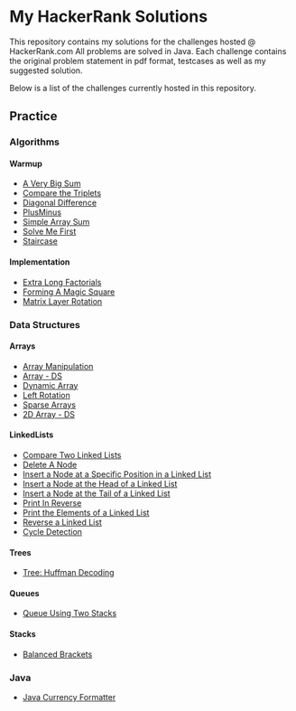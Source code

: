 # My HackerRank Solutions

This repository contains my solutions for the challenges hosted @ HackerRank.com
All problems are solved in Java.
Each challenge contains the original problem statement in pdf format, testcases as well as my suggested solution.

Below is a list of the challenges currently hosted in this repository.

## Practice
### Algorithms
#### Warmup
- [A Very Big Sum](https://www.hackerrank.com/challenges/a-very-big-sum)
- [Compare the Triplets](https://www.hackerrank.com/challenges/compare-the-triplets)
- [Diagonal Difference](https://www.hackerrank.com/challenges/diagonal-difference)
- [PlusMinus](https://www.hackerrank.com/challenges/plus-minus)
- [Simple Array Sum](https://www.hackerrank.com/challenges/simple-array-sum)
- [Solve Me First](https://www.hackerrank.com/challenges/solve-me-first)
- [Staircase](https://www.hackerrank.com/challenges/staircase)

#### Implementation
- [Extra Long Factorials](https://www.hackerrank.com/challenges/extra-long-factorials)
- [Forming A Magic Square](https://www.hackerrank.com/challenges/magic-square-forming)
- [Matrix Layer Rotation](https://www.hackerrank.com/challenges/matrix-rotation-algo)

### Data Structures
#### Arrays
- [Array Manipulation](https://www.hackerrank.com/challenges/crush)
- [Array - DS](https://www.hackerrank.com/challenges/arrays-ds)
- [Dynamic Array](https://www.hackerrank.com/challenges/dynamic-array)
- [Left Rotation](https://www.hackerrank.com/challenges/array-left-rotation)
- [Sparse Arrays](https://www.hackerrank.com/challenges/sparse-arrays)
- [2D Array - DS](https://www.hackerrank.com/challenges/2d-array)

#### LinkedLists
- [Compare Two Linked Lists](https://www.hackerrank.com/challenges/compare-two-linked-lists)
- [Delete A Node](https://www.hackerrank.com/challenges/delete-a-node-from-a-linked-list)
- [Insert a Node at a Specific Position in a Linked List](https://www.hackerrank.com/challenges/insert-a-node-at-a-specific-position-in-a-linked-list)
- [Insert a Node at the Head of a Linked List](https://www.hackerrank.com/challenges/insert-a-node-at-the-head-of-a-linked-list)
- [Insert a Node at the Tail of a Linked List](https://www.hackerrank.com/challenges/insert-a-node-at-the-tail-of-a-linked-list)
- [Print In Reverse](https://www.hackerrank.com/challenges/print-the-elements-of-a-linked-list-in-reverse)
- [Print the Elements of a Linked List](https://www.hackerrank.com/challenges/print-the-elements-of-a-linked-list)
- [Reverse a Linked List](https://www.hackerrank.com/challenges/reverse-a-linked-list)
- [Cycle Detection](https://www.hackerrank.com/challenges/detect-whether-a-linked-list-contains-a-cycle)

#### Trees
- [Tree: Huffman Decoding](https://www.hackerrank.com/challenges/tree-huffman-decoding)

#### Queues
- [Queue Using Two Stacks](https://www.hackerrank.com/challenges/queue-using-two-stacks)

#### Stacks
- [Balanced Brackets](https://www.hackerrank.com/challenges/balanced-brackets)

### Java
- [Java Currency Formatter](https://www.hackerrank.com/challenges/java-currency-formatter)
